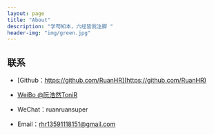 ```yaml
---
layout: page
title: "About"
description: "学苟知本，六经皆我注脚 "
header-img: "img/green.jpg"
---
```



## 联系

- [Github：https://github.com/RuanHR](https://github.com/RuanHR)

- [WeiBo @阮浩然ToniR](http://weibo.com/5050599846)

- WeChat：ruanruansuper

- Email：rhr13591118151@gmail.com







